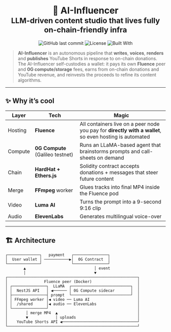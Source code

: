 <!-- Banner -->
<h1 align="center">
  <br/>
  🤖 AI-Influencer
  <br/>
  <sub>LLM-driven content studio that lives fully on-chain-friendly infra</sub>
</h1>

<p align="center">
  <img alt="GitHub last commit" src="https://img.shields.io/github/last-commit/QualiPe/ai-influencer?color=00d2ff">
  <img alt="License" src="https://img.shields.io/badge/license-MIT-purple">
  <img alt="Built With" src="https://img.shields.io/badge/Built%20with-0G%20Compute%20%7C%20HardHat%20%7C%20Fluence-00d2ff">
</p>

> **AI-Influencer** is an autonomous pipeline that **writes**, **voices**, **renders** and **publishes** YouTube Shorts in response to on-chain donations.  
> The AI-Influencer self-custodies a wallet: it pays its own **Fluence** peer and **0G compute/storage** fees, earns from on-chain donations and YouTube revenue, and reinvests the proceeds to refine its content algorithms.

---

## ✨ Why it’s cool

| Layer | Tech | Magic |
|-------|------|-------|
| Hosting | **Fluence** | All containers live on a peer node you pay for **directly with a wallet**, so even hosting is automated |
| Compute | **0G Compute** (Galileo testnet) | Runs an LLaMA-based agent that brainstorms prompts and call-sheets on demand |
| Chain | **HardHat + Ethers.js** | Solidity contract accepts donations + messages that steer future content |
| Merge | **FFmpeg** worker | Glues tracks into final MP4 inside the Fluence pod |
| Video | **Luma AI** | Turns the prompt into a 9-second 9:16 clip |
| Audio | **ElevenLabs** | Generates multilingual voice-over |
---

## 🏗️ Architecture

```text
┌──────────────┐   payment   ┌───────────────┐
│  User wallet │ ───────────▶│  0G Contract  │
└──────────────┘             └───────────────┘
        ▲                              │ event
        │                              ▼
┌─────────────────────────────────────────────────────────┐
│                Fluence peer (Docker)                    │
│ ┌───────────────┐  LLaMA  ┌──────────────────────────┐  │
│ │  NestJS API   │ ◀────── │ 0G Compute sidecar       │  │
│ ├───────────────┤ prompt  └──────────────────────────┘  │
│ │ FFmpeg worker │◀ video ── Luma AI                     │
│ │  /shared      │◀ audio ── ElevenLabs                  │
│ └───────────────┘                                       │
│        │ merge MP4  ▲                                   │
│        ▼            │ uploads                           │
│    YouTube Shorts API ◀─────────────────────────────────┘
└─────────────────────────────────────────────────────────┘
